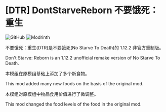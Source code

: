 # [DTR] DontStarveReborn 不要饿死：重生
![GitHub](https://img.shields.io/github/license/Busituteng/DontStarveReborn)
![Modrinth](https://img.shields.io/modrinth/dt/JjAL4R92)

不要饿死：重生(DTR)是不要饿死(No Starve To Death)的 1.12.2 非官方重制版。

Don't Starve: Reborn is an 1.12.2 unofficial remake version of No Starve To Death.

本模组在原模组基础上添加了多个新食物。

This mod added many new foods on the basis of the original mod.

本模组对原模组中物品食用价值进行了微调整。

This mod changed the food levels of the food in the original mod.
